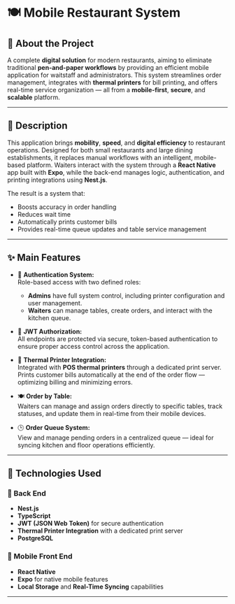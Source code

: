 # 🍽️ Mobile Restaurant System

## 📌 About the Project

A complete **digital solution** for modern restaurants, aiming to eliminate traditional **pen-and-paper workflows** by providing an efficient mobile application for waitstaff and administrators. This system streamlines order management, integrates with **thermal printers** for bill printing, and offers real-time service organization — all from a **mobile-first**, **secure**, and **scalable** platform.

---

## 📖 Description

This application brings **mobility**, **speed**, and **digital efficiency** to restaurant operations. Designed for both small restaurants and large dining establishments, it replaces manual workflows with an intelligent, mobile-based platform. Waiters interact with the system through a **React Native** app built with **Expo**, while the back-end manages logic, authentication, and printing integrations using **Nest.js**.

The result is a system that:  
- Boosts accuracy in order handling  
- Reduces wait time  
- Automatically prints customer bills  
- Provides real-time queue updates and table service management

---

## ✨ Main Features

- 🔐 **Authentication System:**  
  Role-based access with two defined roles:  
  - **Admins** have full system control, including printer configuration and user management.  
  - **Waiters** can manage tables, create orders, and interact with the kitchen queue.

- 🔑 **JWT Authorization:**  
  All endpoints are protected via secure, token-based authentication to ensure proper access control across the application.

- 🧾 **Thermal Printer Integration:**  
  Integrated with **POS thermal printers** through a dedicated print server.  
  Prints customer bills automatically at the end of the order flow — optimizing billing and minimizing errors.

- 🍽️ **Order by Table:**  
  Waiters can manage and assign orders directly to specific tables, track statuses, and update them in real-time from their mobile devices.

- 🕒 **Order Queue System:**  
  View and manage pending orders in a centralized queue — ideal for syncing kitchen and floor operations efficiently.

---

## 🧪 Technologies Used

### 🔧 Back End
- **Nest.js**
- **TypeScript**
- **JWT (JSON Web Token)** for secure authentication
- **Thermal Printer Integration** with a dedicated print server
- **PostgreSQL**

### 📱 Mobile Front End
- **React Native**
- **Expo** for native mobile features
- **Local Storage** and **Real-Time Syncing** capabilities

---
